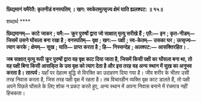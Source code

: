 **छिद्यमानं यमैरेतै: कृतनीडं वनस्पतिम् ।** **खग: स्वकेतमुत्सृज्य क्षेमं याति ह्यलश्पट: ॥ १५॥** 

शब्दार्थ **** 

**छिद्यमानम्—** **काटे जाकर** **; यमै:—** **क्रूर पुरुषों द्वारा जो साक्षात् मृत्यु सरीखे हैं** **; एतै:—** **इन** **; कृत-नीडम्—** **जिसमें उसने घोंसला** **बना रखा है** **; वनस्पतिम्—** **वृक्ष** **; खग:—** **पक्षी** **; स्व-केतम्—** **उसका घर** **; उत्सृज्य—** **त्याग करके** **; क्षेमम्—** **सुख** **; याति—** **प्राप्त** **करता है** **; हि—** **निस्सन्देह** **; अलश्पट:—** **आसक्तिरहित।** **.** 

**जब साक्षात् मृत्यु रूपी क्रूर पुरुषों द्वारा वह वृक्ष काट दिया जाता है, जिसमें किसी पक्षी का** **घोंसला बना था, तो वह पक्षी बिना किसी आसकि्त के उस वृक्ष को त्याग देता है और इस तरह** **वह अन्य स्थान में सुख का अनुभव करता है।** **तात्पर्य :** यहाँ पर देहात्म बुद्धि से विरक्ति का उदाहरण दिया गया है। जीव शरीर के भीतर उसी तरह निवास करता है, जिस तरह पक्षी वृक्ष में रहता है। तब विचारहीन व्यक्ति वृक्ष काट डालते हैं, तो पक्षी अपने पिछले घोंसले के लिए शोक न प्रकट करते हुए, अन्य स्थान में अपना निवास बनाने में रंचमात्र नहीं हिचकता।  